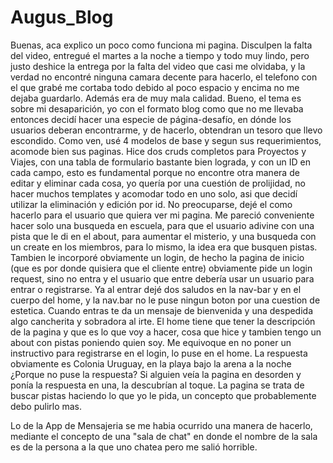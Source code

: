 # Augus_Blog

Buenas, aca explico un poco como funciona mi pagina.
Disculpen la falta del video, entregué el martes a la noche a tiempo y todo muy lindo, pero justo deshice la entrega por la falta del video que casi me olvidaba, y la verdad no encontré ninguna camara decente para hacerlo, el telefono con el que grabé me cortaba todo debido al poco espacio y encima no me dejaba guardarlo. Además era de muy mala calidad.
Bueno, el tema es sobre mi desaparición, yo con el formato blog como que no me llevaba entonces decidí hacer una especie de página-desafío, en dónde los usuarios deberan encontrarme, y de hacerlo, obtendran un tesoro que llevo escondido.
Como ven, usé 4 modelos de base y segun sus requerimientos, acomode bien sus paginas. Hice dos cruds completos para Proyectos y Viajes, con una tabla de formulario bastante bien lograda, y con un ID en cada campo, esto es fundamental porque no encontre otra manera de editar y eliminar cada cosa, yo quería por una cuestión de prolijidad, no hacer muchos templates y acomodar todo en uno solo, asi que decidí utilizar la eliminación y edición por id. No preocuparse, dejé el como hacerlo para el usuario que quiera ver mi pagina.
Me pareció conveniente hacer solo una busqueda en escuela, para que el usuario adivine con una pista que le di en el about, para aumentar el misterio, y una busqueda con un create en los miembros, para lo mismo, la idea era que busquen pistas.
Tambien le incorporé obviamente un login, de hecho la pagina de inicio (que es por donde quisiera que el cliente entre) obviamente pide un login request, sino no entra y el usuario que entre debería usar un usuario para entrar o registrarse.
Ya al entrar dejé dos saludos en la nav-bar y en el cuerpo del home, y la nav.bar no le puse ningun boton por una cuestion de estetica. Cuando entras te da un mensaje de bienvenida y una despedida algo cancherita y sobradora al irte.
El home tiene que tener la descripción de la pagina y que es lo que voy a hacer, cosa que hice y tambien tengo un about con pistas poniendo quien soy. Me equivoque en no poner un instructivo para registrarse en el login, lo puse en el home.
La respuesta obviamente es Colonia Uruguay, en la playa bajo la arena a la noche ¿Porque no puse la respuesta? Si alguien veía la pagina en desorden y ponía la respuesta en una, la descubrían al toque.
La pagina se trata de buscar pistas haciendo lo que yo le pida, un concepto que probablemente debo pulirlo mas.

Lo de la App de Mensajeria se me habia ocurrido una manera de hacerlo, mediante el concepto de una "sala de chat" en donde el nombre de la sala es de la persona a la que uno chatea pero me salió horrible. 
